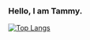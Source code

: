 ### Hello, I am Tammy.

[![Top Langs](https://github-readme-stats.vercel.app/api/top-langs/?username=ThamirysOlv&layout=compact&theme=gruvbox&show_icons=true)](https://github.com/anuraghazra/github-readme-stats)







<!--
https://github.com/anuraghazra/github-readme-stats

**ThamirysOlv/ThamirysOlv** is a ✨ _special_ ✨ repository because its `README.md` (this file) appears on your GitHub profile.

Here are some ideas to get you started:

- 🔭 I’m currently working on ...
- 🌱 I’m currently learning ...
- 👯 I’m looking to collaborate on ...
- 🤔 I’m looking for help with ...
- 💬 Ask me about ...
- 📫 How to reach me: ...
- 😄 Pronouns: ...
- ⚡ Fun fact: ...
-->
